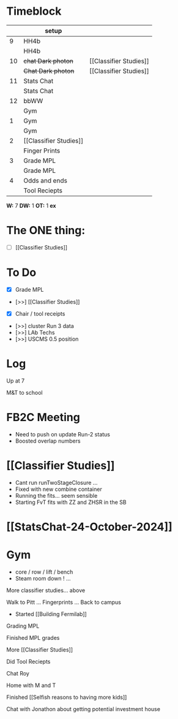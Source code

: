 # Timeblock

|     | setup                  |                        |
| --- | ---------------------- | ---------------------- |
| 9   | HH4b                   |                        |
|     | HH4b                   |                        |
| 10  | ~~chat Dark photon~~   | [[Classifier Studies]] |
|     | ~~Chat Dark photon~~   | [[Classifier Studies]] |
| 11  | Stats Chat             |                        |
|     | Stats Chat             |                        |
| 12  | bbWW                   |                        |
|     | Gym                    |                        |
| 1   | Gym                    |                        |
|     | Gym                    |                        |
| 2   | [[Classifier Studies]] |                        |
|     | Finger Prints          |                        |
| 3   | Grade MPL              |                        |
|     | Grade MPL              |                        |
| 4   | Odds and ends          |                        |
|     | Tool Reciepts          |                        |

**W:** 7 
**DW:** 1
**OT:** 1 
**ex** 

# The ONE thing: 
- [ ] [[Classifier Studies]]


# To Do
- [x] Grade MPL
- [>>] [[Classifier Studies]]
- [x] Chair / tool receipts
- [>>] cluster Run 3 data
- [>>] LAb Techs
- [>>] USCMS 0.5 position


# Log

Up at 7

M&T to school

# FB2C Meeting
- Need to push on update Run-2 status
- Boosted overlap numbers

# [[Classifier Studies]]
- Cant run runTwoStageClosure ... 
- Fixed with new combine container 
- Running the fits... seem sensible
- Starting FvT fits with ZZ and ZHSR in the SB

# [[StatsChat-24-October-2024]]

# Gym 
- core / row / lift / bench
- Steam room down ! ...

More classifier studies... above

Walk to Pitt ... Fingerprints ... Back to campus
- Started [[Building Fermilab]]

Grading MPL

Finished MPL grades

More [[Classifier Studies]]

Did Tool Reciepts

Chat Roy

Home with M and T

Finished [[Selfish reasons to having more kids]]

Chat with Jonathon about getting potential investment house

